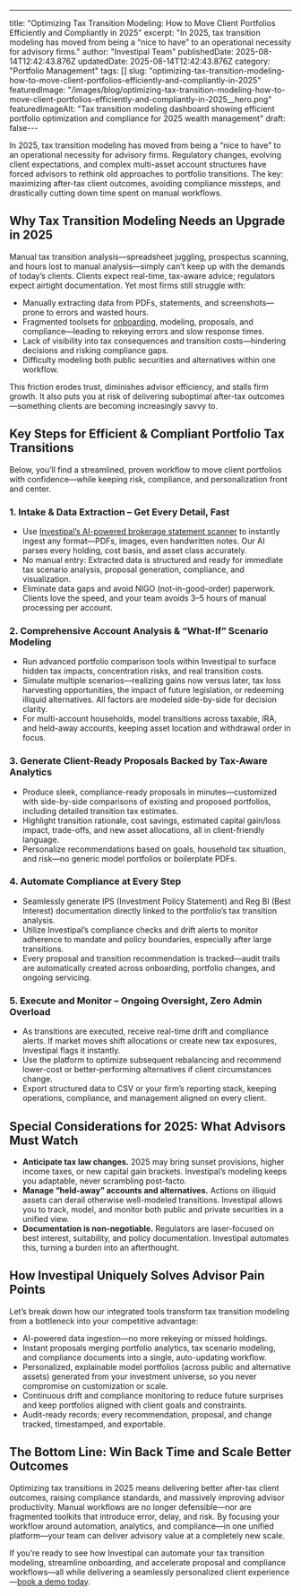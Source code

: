 ---
title: "Optimizing Tax Transition Modeling: How to Move Client Portfolios Efficiently and Compliantly in 2025"
excerpt: "In 2025, tax transition modeling has moved from being a “nice to have” to an operational necessity for advisory firms."
author: "Investipal Team"
publishedDate: 2025-08-14T12:42:43.876Z
updatedDate: 2025-08-14T12:42:43.876Z
category: "Portfolio Management"
tags: []
slug: "optimizing-tax-transition-modeling-how-to-move-client-portfolios-efficiently-and-compliantly-in-2025"
featuredImage: "/images/blog/optimizing-tax-transition-modeling-how-to-move-client-portfolios-efficiently-and-compliantly-in-2025__hero.png"
featuredImageAlt: "Tax transition modeling dashboard showing efficient portfolio optimization and compliance for 2025 wealth management"
draft: false---
<p>In 2025, tax transition modeling has moved from being a “nice to have” to an operational necessity for advisory firms. Regulatory changes, evolving client expectations, and complex multi-asset account structures have forced advisors to rethink old approaches to portfolio transitions. The key: maximizing after-tax client outcomes, avoiding compliance missteps, and drastically cutting down time spent on manual workflows.</p>

<h2>Why Tax Transition Modeling Needs an Upgrade in 2025</h2>
<p>Manual tax transition analysis—spreadsheet juggling, prospectus scanning, and hours lost to manual analysis—simply can’t keep up with the demands of today’s clients. Clients expect real-time, tax-aware advice; regulators expect airtight documentation. Yet most firms still struggle with:</p>
<ul>
  <li>Manually extracting data from PDFs, statements, and screenshots—prone to errors and wasted hours.</li>
  <li>Fragmented toolsets for <a href="/blog/category/onboarding">onboarding</a>, modeling, proposals, and compliance—leading to rekeying errors and slow response times.</li>
  <li>Lack of visibility into tax consequences and transition costs—hindering decisions and risking compliance gaps.</li>
  <li>Difficulty modeling both public securities and alternatives within one workflow.</li>
</ul>

<p>This friction erodes trust, diminishes advisor efficiency, and stalls firm growth. It also puts you at risk of delivering suboptimal after-tax outcomes—something clients are becoming increasingly savvy to.</p>

<h2>Key Steps for Efficient & Compliant Portfolio Tax Transitions</h2>
<p>Below, you’ll find a streamlined, proven workflow to move client portfolios with confidence—while keeping risk, compliance, and personalization front and center.</p>

<h3>1. Intake & Data Extraction – Get Every Detail, Fast</h3>
<ul>
  <li>Use <a href="/">Investipal’s AI-powered brokerage statement scanner</a> to instantly ingest any format—PDFs, images, even handwritten notes. Our AI parses every holding, cost basis, and asset class accurately.</li>
  <li>No manual entry: Extracted data is structured and ready for immediate tax scenario analysis, proposal generation, compliance, and visualization.</li>
  <li>Eliminate data gaps and avoid NIGO (not-in-good-order) paperwork. Clients love the speed, and your team avoids 3–5 hours of manual processing per account.</li>
</ul>

<h3>2. Comprehensive Account Analysis & “What-If” Scenario Modeling</h3>
<ul>
  <li>Run advanced portfolio comparison tools within Investipal to surface hidden tax impacts, concentration risks, and real transition costs.</li>
  <li>Simulate multiple scenarios—realizing gains now versus later, tax loss harvesting opportunities, the impact of future legislation, or redeeming illiquid alternatives. All factors are modeled side-by-side for decision clarity.</li>
  <li>For multi-account households, model transitions across taxable, IRA, and held-away accounts, keeping asset location and withdrawal order in focus.</li>
</ul>

<h3>3. Generate Client-Ready Proposals Backed by Tax-Aware Analytics</h3>
<ul>
  <li>Produce sleek, compliance-ready proposals in minutes—customized with side-by-side comparisons of existing and proposed portfolios, including detailed transition tax estimates.</li>
  <li>Highlight transition rationale, cost savings, estimated capital gain/loss impact, trade-offs, and new asset allocations, all in client-friendly language.</li>
  <li>Personalize recommendations based on goals, household tax situation, and risk—no generic model portfolios or boilerplate PDFs.</li>
</ul>

<h3>4. Automate Compliance at Every Step</h3>
<ul>
  <li>Seamlessly generate IPS (Investment Policy Statement) and Reg BI (Best Interest) documentation directly linked to the portfolio’s tax transition analysis.</li>
  <li>Utilize Investipal’s compliance checks and drift alerts to monitor adherence to mandate and policy boundaries, especially after large transitions.</li>
  <li>Every proposal and transition recommendation is tracked—audit trails are automatically created across onboarding, portfolio changes, and ongoing servicing.</li>
</ul>

<h3>5. Execute and Monitor – Ongoing Oversight, Zero Admin Overload</h3>
<ul>
  <li>As transitions are executed, receive real-time drift and compliance alerts. If market moves shift allocations or create new tax exposures, Investipal flags it instantly.</li>
  <li>Use the platform to optimize subsequent rebalancing and recommend lower-cost or better-performing alternatives if client circumstances change.</li>
  <li>Export structured data to CSV or your firm’s reporting stack, keeping operations, compliance, and management aligned on every client.</li>
</ul>

<h2>Special Considerations for 2025: What Advisors Must Watch</h2>
<ul>
  <li><strong>Anticipate tax law changes.</strong> 2025 may bring sunset provisions, higher income taxes, or new capital gain brackets. Investipal’s modeling keeps you adaptable, never scrambling post-facto.</li>
  <li><strong>Manage “held-away” accounts and alternatives.</strong> Actions on illiquid assets can derail otherwise well-modeled transitions. Investipal allows you to track, model, and monitor both public and private securities in a unified view.</li>
  <li><strong>Documentation is non-negotiable.</strong> Regulators are laser-focused on best interest, suitability, and policy documentation. Investipal automates this, turning a burden into an afterthought.</li>
</ul>

<h2>How Investipal Uniquely Solves Advisor Pain Points</h2>
<p>Let’s break down how our integrated tools transform tax transition modeling from a bottleneck into your competitive advantage:</p>
<ul>
  <li>AI-powered data ingestion—no more rekeying or missed holdings.</li>
  <li>Instant proposals merging portfolio analytics, tax scenario modeling, and compliance documents into a single, auto-updating workflow.</li>
  <li>Personalized, explainable model portfolios (across public and alternative assets) generated from your investment universe, so you never compromise on customization or scale.</li>
  <li>Continuous drift and compliance monitoring to reduce future surprises and keep portfolios aligned with client goals and constraints.</li>
  <li>Audit-ready records; every recommendation, proposal, and change tracked, timestamped, and exportable.</li>
</ul>

<h2>The Bottom Line: Win Back Time and Scale Better Outcomes</h2>
<p>Optimizing tax transitions in 2025 means delivering better after-tax client outcomes, raising compliance standards, and massively improving advisor productivity. Manual workflows are no longer defensible—nor are fragmented toolkits that introduce error, delay, and risk. By focusing your workflow around automation, analytics, and compliance—in one unified platform—your team can deliver advisory value at a completely new scale.</p>

<p>If you’re ready to see how Investipal can automate your tax transition modeling, streamline onboarding, and accelerate proposal and compliance workflows—all while delivering a seamlessly personalized client experience—<a href="/">book a demo today</a>.</p>